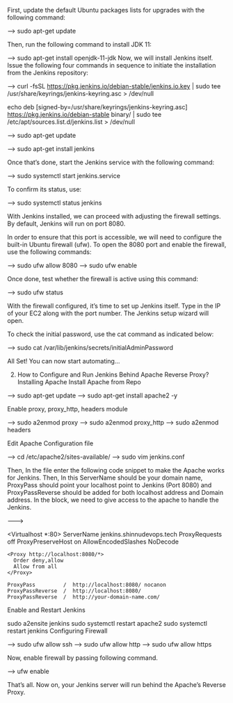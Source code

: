 First, update the default Ubuntu packages lists for upgrades with the following command:

-->  sudo apt-get update

Then, run the following command to install JDK 11:

-->  sudo apt-get install openjdk-11-jdk
Now, we will install Jenkins itself. Issue the following four commands in sequence to initiate the installation from the Jenkins repository:

--> curl -fsSL https://pkg.jenkins.io/debian-stable/jenkins.io.key | sudo tee \
         /usr/share/keyrings/jenkins-keyring.asc > /dev/null

echo deb [signed-by=/usr/share/keyrings/jenkins-keyring.asc] \
  https://pkg.jenkins.io/debian-stable binary/ | sudo tee \
  /etc/apt/sources.list.d/jenkins.list > /dev/null

--> sudo apt-get update

--> sudo apt-get install jenkins

Once that’s done, start the Jenkins service with the following command:

--> sudo systemctl start jenkins.service

To confirm its status, use:

--> sudo systemctl status jenkins

With Jenkins installed, we can proceed with adjusting the firewall settings. By default, Jenkins will run on port 8080.

In order to ensure that this port is accessible, we will need to configure the built-in Ubuntu firewall (ufw). To open the 8080 port and enable the firewall, use the following commands:

-->  sudo ufw allow 8080
-->  sudo ufw enable

Once done, test whether the firewall is active using this command:

--> sudo ufw status

With the firewall configured, it’s time to set up Jenkins itself. Type in the IP of your EC2 along with the port number. The Jenkins setup wizard will open.

To check the initial password, use the cat command as indicated below:

--> sudo cat /var/lib/jenkins/secrets/initialAdminPassword

All Set! You can now start automating...

2. How to Configure and Run Jenkins Behind Apache Reverse Proxy?
Installing Apache Install Apache from Repo

--> sudo apt-get update
--> sudo apt-get install apache2 -y

Enable proxy, proxy_http, headers module

--> sudo a2enmod proxy
--> sudo a2enmod proxy_http
--> sudo a2enmod headers

Edit Apache Configuration file

--> cd /etc/apache2/sites-available/
--> sudo vim jenkins.conf

Then, In the file enter the following code snippet to make the Apache works for Jenkins. Then, In this ServerName should be your domain name, ProxyPass should point your localhost point to Jenkins (Port 8080) and ProxyPassReverse should be added for both localhost address and Domain address. In the block, we need to give access to the apache to handle the Jenkins.

--->





 <Virtualhost *:80>
    ServerName	       jenkins.shinnudevops.tech
    ProxyRequests        off
    ProxyPreserveHost    on
    AllowEncodedSlashes  NoDecode
    
    <Proxy http://localhost:8080/*>
      Order deny,allow
      Allow from all
    </Proxy>

    ProxyPass         /  http://localhost:8080/ nocanon
    ProxyPassReverse  /  http://localhost:8080/
    ProxyPassReverse  /  http://your-domain-name.com/
</Virtualhost>
Enable and Restart Jenkins

sudo a2ensite jenkins
sudo systemctl restart apache2
sudo systemctl restart jenkins
Configuring Firewall

--> sudo ufw allow ssh
--> sudo ufw allow http
--> sudo ufw allow https

Now, enable firewall by passing following command.

--> ufw enable

That’s all. Now on, your Jenkins server will run behind the Apache’s Reverse Proxy.
